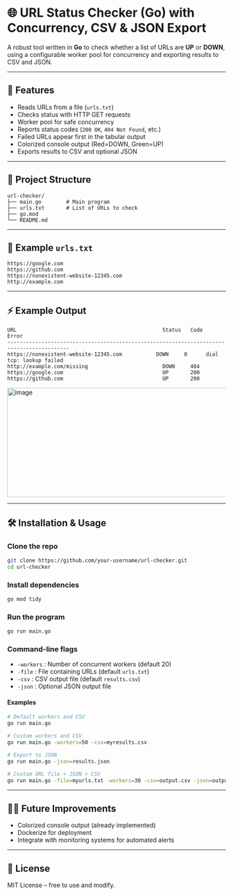 # 🌐 URL Status Checker (Go) with Concurrency, CSV & JSON Export

A robust tool written in **Go** to check whether a list of URLs are **UP** or **DOWN**, using a configurable worker pool for concurrency and exporting results to CSV and JSON.  

---

## 🚀 Features
- Reads URLs from a file (`urls.txt`)  
- Checks status with HTTP GET requests  
- Worker pool for safe concurrency  
- Reports status codes (`200 OK`, `404 Not Found`, etc.)  
- Failed URLs appear first in the tabular output  
- Colorized console output (Red=DOWN, Green=UP)  
- Exports results to CSV and optional JSON  

---

## 📂 Project Structure
```
url-checker/
├── main.go        # Main program
├── urls.txt       # List of URLs to check
├── go.mod
└── README.md
```

---

## 📝 Example `urls.txt`
```
https://google.com
https://github.com
https://nonexistent-website-12345.com
http://example.com
```

---

## ⚡ Example Output
```
URL                                               Status   Code   Error
------------------------------------------------------------------------------------------
https://nonexistent-website-12345.com           DOWN     0      dial tcp: lookup failed
http://example.com/missing                        DOWN     404    
https://google.com                                UP       200    
https://github.com                                UP       200    
```
<img width="1892" height="252" alt="image" src="https://github.com/user-attachments/assets/187fd404-f990-4e46-9c8a-7a89d6213487" />

---

## 🛠 Installation & Usage

### Clone the repo
```bash
git clone https://github.com/your-username/url-checker.git
cd url-checker
```

### Install dependencies
```bash
go mod tidy
```

### Run the program
```bash
go run main.go
```

### Command-line flags
- `-workers` : Number of concurrent workers (default 20)  
- `-file`    : File containing URLs (default `urls.txt`)  
- `-csv`     : CSV output file (default `results.csv`)  
- `-json`    : Optional JSON output file  

#### Examples
```bash
# Default workers and CSV
go run main.go

# Custom workers and CSV
go run main.go -workers=50 -csv=myresults.csv

# Export to JSON
go run main.go -json=results.json

# Custom URL file + JSON + CSV
go run main.go -file=myurls.txt -workers=30 -csv=output.csv -json=output.json
```

---

## 🧑‍💻 Future Improvements
- Colorized console output (already implemented)  
- Dockerize for deployment  
- Integrate with monitoring systems for automated alerts  

---

## 📜 License
MIT License – free to use and modify.  
